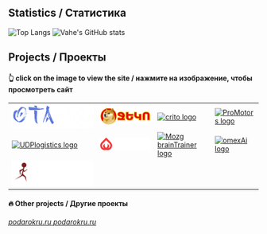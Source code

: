 
## Statistics / Статистика
![Top Langs](https://github-readme-stats.vercel.app/api/top-langs/?username=w33bvGL&layout=compact&theme=dark&langs_count=20)
![Vahe's GitHub stats](https://github-readme-stats.vercel.app/api?username=w33bvGL&show_icons=true&theme=dark)


## Projects / Проекты

#### 👆 click on the image to view the site / нажмите на изображение, чтобы просмотреть сайт
<table>
  <tr>
    <td>
      <a href="https://ota-ku.ru">
        <img src="https://github.com/KU-OTA-KU/Ota-ku-Nuxt/blob/main/public/ota-kashima/ota-ku-kashima.png" alt="crito logo" style="width: 400px;">
      </a>
    </td>
        <td>
      <a href="https://jacko-food.github.io/jacko/">
        <img src="https://github.com/jacko-food/jacko/blob/main/assets/img/jacko/jacko-logo-template-3.png" alt="Jacko logo" style="width: 400px;">
      </a>
    </td>
    <td>
      <a href="https://w33bvgl.github.io/Crito/">
        <img src="https://w33bvgl.github.io/Crito/img/Logo.png" alt="crito logo" style="width: 400px;">
      </a>
    </td>
    <td>
      <a href="https://w33bvgl.github.io/ProMotors/">
        <img src="https://w33bvgl.github.io/ProMotors/img/logo.png" alt="ProMotors logo" style="width: 400px;">
      </a>
    </td>

  </tr>
  <tr>
        <td>
      <a href="https://w33bvgl.github.io/UDPLogistics/">
        <img src="https://w33bvgl.github.io/UDPLogistics/resources/img/logo-black.png" alt="UDPlogistics logo" style="width: 400px;">
      </a>
    </td>
    <td>
      <a href="https://w33bvgl.github.io/LasesVPN/">
        <img src="https://github.com/w33bvGL/LasesVPN/blob/main/img/Logo-white.png" alt="LasesVPN logo" style="width: 400px;">
      </a>
    </td>
        <td>
      <a href="https://lk.shamil-ahmadullin.ru/">
        <img src="https://github.com/w33bvGL/Mozg-BrainTrainers/blob/main/Logo.png" alt="Mozg brainTrainer logo" style="width: 400px;">
      </a>
    </td>
    <td>
      <a href="https://www.omexai.com/">
        <img src="https://dev.omexai.com/images/logo.svg" alt="omexAi logo" style="width: 400px;">
      </a>
    </td>
  </tr>
  <tr>
        <td>
      <a href="https://drive-fit.vercel.app/">
        <img src="https://github.com/w33bvGL/driveFit/blob/main/public/img/logo.png" alt="driveFit logo" style="width: 400px;">
      </a>
    </td>
  </tr>
</table>

#### 🔥 Other projects / Другие проекты
<a href="https://podarokru.ru/">
  <i>podarokru.ru</i>
</a>
<a href="https://podarokru.ru/">
  <i>podarokru.ru</i>
</a>

